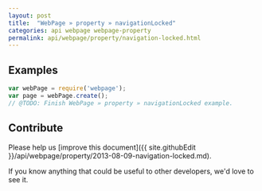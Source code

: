 ```yaml
---
layout: post
title:  "WebPage » property » navigationLocked"
categories: api webpage webpage-property
permalink: api/webpage/property/navigation-locked.html
---
```


## Examples

```javascript
var webPage = require('webpage');
var page = webPage.create();
// @TODO: Finish WebPage » property » navigationLocked example.
```

## Contribute

Please help us [improve this document]({{ site.githubEdit }}/api/webpage/property/2013-08-09-navigation-locked.md).

If you know anything that could be useful to other developers, we'd love to see it.


